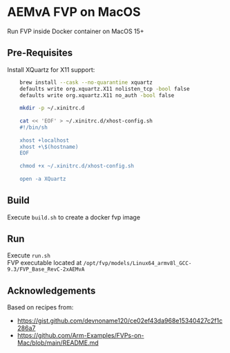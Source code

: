# AEMvA FVP on MacOS

Run FVP inside Docker container on MacOS 15+

## Pre-Requisites

Install XQuartz for X11 support:  
  
```sh
    brew install --cask --no-quarantine xquartz
    defaults write org.xquartz.X11 nolisten_tcp -bool false
    defaults write org.xquartz.X11 no_auth -bool false
    
    mkdir -p ~/.xinitrc.d
    
    cat << 'EOF' > ~/.xinitrc.d/xhost-config.sh
    #!/bin/sh
    
    xhost +localhost
    xhost +\$(hostname)
    EOF
    
    chmod +x ~/.xinitrc.d/xhost-config.sh
    
    open -a XQuartz
```

## Build

Execute `build.sh` to create a docker fvp image

## Run

Execute `run.sh`  
FVP executable located at `/opt/fvp/models/Linux64_armv8l_GCC-9.3/FVP_Base_RevC-2xAEMvA`


## Acknowledgements

Based on recipes from:  

* https://gist.github.com/devnoname120/ce02ef43da968e15340427c2f1c286a7
* https://github.com/Arm-Examples/FVPs-on-Mac/blob/main/README.md
